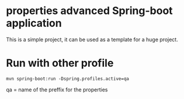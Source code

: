 # properties advanced Spring-boot application

This is a simple project, it can be used as a template for a huge project.


Run with other profile
======================
```
mvn spring-boot:run -Dspring.profiles.active=qa
```
qa = name of the preffix for the properties